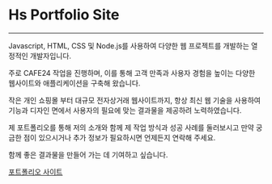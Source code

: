 # Hs Portfolio Site

---

Javascript, HTML, CSS 및 Node.js를 사용하여 다양한 웹 프로젝트를 개발하는 열정적인 개발자입니다.

주로 CAFE24 작업을 진행하며, 이를 통해 고객 만족과 사용자 경험을 높이는 다양한 웹사이트와 애플리케이션을 구축해 왔습니다.

작은 개인 쇼핑몰 부터 대규모 전자상거래 웹사이트까지, 항상 최신 웹 기술을 사용하여 기능과 디자인 면에서 사용자의 필요에 맞는 결과물을 제공하려 노력하였습니다.

제 포트폴리오를 통해 저의 소개와 함께 제 작업 방식과 성공 사례를 둘러보시고 만약 궁금한 점이 있으시거나 추가 정보가 필요하시면 언제든지 연락해 주세요.

함께 좋은 결과물을 만들어 가는 데 기여하고 싶습니다.

[포트폴리오 사이트](https://developer-hs.github.io/)
